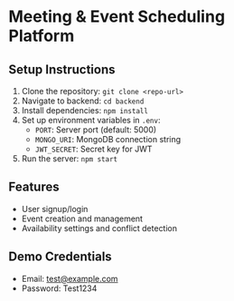 # Meeting & Event Scheduling Platform

## Setup Instructions
1. Clone the repository: `git clone <repo-url>`
2. Navigate to backend: `cd backend`
3. Install dependencies: `npm install`
4. Set up environment variables in `.env`:
   - `PORT`: Server port (default: 5000)
   - `MONGO_URI`: MongoDB connection string
   - `JWT_SECRET`: Secret key for JWT
5. Run the server: `npm start`

## Features
- User signup/login
- Event creation and management
- Availability settings and conflict detection

## Demo Credentials
- Email: test@example.com
- Password: Test1234
